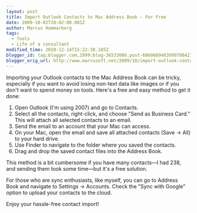```yaml
---
layout: post
title: Import Outlook Contacts to Mac Address Book – For Free
date: 2009-10-02T20:02:00.001Z
author: Marcus Hammarberg
tags:
  - Tools
  - Life of a consultant
modified_time: 2010-12-14T15:22:38.185Z
blogger_id: tag:blogger.com,1999:blog-36533086.post-6860689483999708427
blogger_orig_url: http://www.marcusoft.net/2009/10/import-outlook-contacts-to-mac-address.html
---
```


Importing your Outlook contacts to the Mac Address Book can be tricky, especially if you want to avoid losing non-text data like images or if you don't want to spend money on tools. Here's a free and easy method to get it done:

1. Open Outlook (I'm using 2007) and go to Contacts.
2. Select all the contacts, right-click, and choose "Send as Business Card." This will attach all selected contacts to an email.
3. Send the email to an account that your Mac can access.
4. On your Mac, open the email and save all attached contacts (Save -> All) to your hard drive.
5. Use Finder to navigate to the folder where you saved the contacts.
6. Drag and drop the saved contact files into the Address Book.

This method is a bit cumbersome if you have many contacts—I had 238, and sending them took some time—but it's a free solution.

For those who are sync enthusiasts, like myself, you can go to Address Book and navigate to Settings -> Accounts. Check the "Sync with Google" option to upload your contacts to the cloud.

Enjoy your hassle-free contact import!
